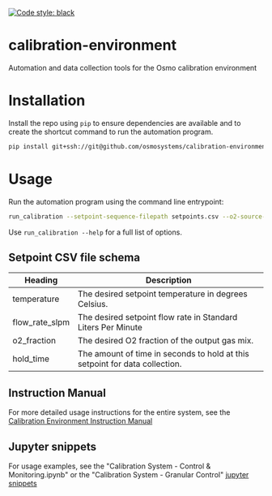 [![Code style: black](https://img.shields.io/badge/code%20style-black-000000.svg)](https://github.com/python/black)

# calibration-environment

Automation and data collection tools for the Osmo calibration environment

# Installation
Install the repo using `pip` to ensure dependencies are available and to create
the shortcut command to run the automation program.

```sh
pip install git+ssh://git@github.com/osmosystems/calibration-environment.git@[CHANGESET]
```

# Usage

Run the automation program using the command line entrypoint:
```sh
run_calibration --setpoint-sequence-filepath setpoints.csv --o2-source-fraction 0.21 --collection-interval 300
```

Use `run_calibration --help` for a full list of options.

## Setpoint CSV file schema
| Heading                | Description                                                                 |
| ---------------------- | --------------------------------------------------------------------------- |
| temperature            | The desired setpoint temperature in degrees Celsius.                                           |
| flow_rate_slpm         | The desired setpoint flow rate in Standard Liters Per Minute                                             |
| o2_fraction | The desired O2 fraction of the output gas mix.                                         |
| hold_time              | The amount of time in seconds to hold at this setpoint for data collection. |

## Instruction Manual
For more detailed usage instructions for the entire system, see the [Calibration Environment Instruction Manual](https://docs.google.com/document/d/1oup6LbgBMT-911XfBvfCwH3geqThblB5ilEUbtDBjI8/edit#)

## Jupyter snippets
For usage examples, see the "Calibration System - Control & Monitoring.ipynb" or the "Calibration System - Granular Control" [jupyter snippets](https://drive.google.com/drive/folders/1A-Rlb-VYTwQ6Tl3sm12eR-cnmCHbj6UP)

